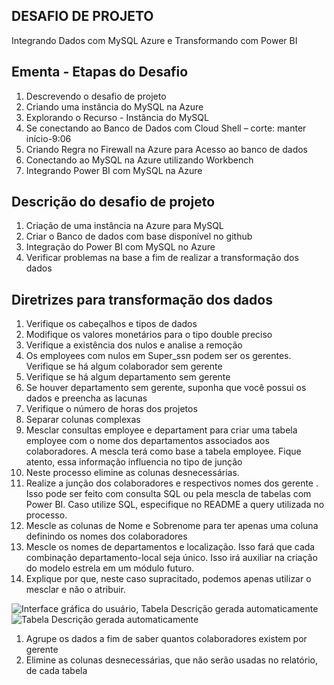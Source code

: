 ## DESAFIO DE PROJETO

Integrando Dados com MySQL Azure e Transformando com Power BI

## Ementa - Etapas do Desafio

1. Descrevendo o desafio de projeto
2. Criando uma instância do MySQL na Azure
3. Explorando o Recurso - Instância do MySQL
4. Se conectando ao Banco de Dados com Cloud Shell – corte: manter início-9:06
5. Criando Regra no Firewall na Azure para Acesso ao banco de dados
6. Conectando ao MySQL na Azure utilizando Workbench
7. Integrando Power BI com MySQL na Azure

## Descrição do desafio de projeto

1. Criação de uma instância na Azure para MySQL
2. Criar o Banco de dados com base disponível no github
3. Integração do Power BI com MySQL no Azure
4. Verificar problemas na base a fim de realizar a transformação dos dados

## Diretrizes para transformação dos dados

1. Verifique os cabeçalhos e tipos de dados
2. Modifique os valores monetários para o tipo double preciso
3. Verifique a existência dos nulos e analise a remoção
4. Os employees com nulos em Super\_ssn podem ser os gerentes. Verifique se há algum colaborador sem gerente
5. Verifique se há algum departamento sem gerente
6. Se houver departamento sem gerente, suponha que você possui os dados e preencha as lacunas
7. Verifique o número de horas dos projetos
8. Separar colunas complexas
9. Mesclar consultas employee e departament para criar uma tabela employee com o nome dos departamentos associados aos colaboradores. A mescla terá como base a tabela employee. Fique atento, essa informação influencia no tipo de junção
10. Neste processo elimine as colunas desnecessárias.
11. Realize a junção dos colaboradores e respectivos nomes dos gerente . Isso pode ser feito com consulta SQL ou pela mescla de tabelas com Power BI. Caso utilize SQL, especifique no README a query utilizada no processo.
12. Mescle as colunas de Nome e Sobrenome para ter apenas uma coluna definindo os nomes dos colaboradores
13. Mescle os nomes de departamentos e localização. Isso fará que cada combinação departamento-local seja único. Isso irá auxiliar na criação do modelo estrela em um módulo futuro.
14. Explique por que, neste caso supracitado, podemos apenas utilizar o mesclar e não o atribuir.

![Interface gráfica do usuário, Tabela  Descrição gerada automaticamente](data:image/png;base64...)![Tabela  Descrição gerada automaticamente](data:image/png;base64...)

1. Agrupe os dados a fim de saber quantos colaboradores existem por gerente
2. Elimine as colunas desnecessárias, que não serão usadas no relatório, de cada tabela
